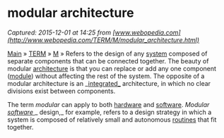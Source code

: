 # modular architecture

_Captured: 2015-12-01 at 14:25 from [www.webopedia.com](http://www.webopedia.com/TERM/M/modular_architecture.html)_

[Main](http://www.webopedia.com) » [TERM](http://www.webopedia.com/TERM) » [M](http://www.webopedia.com/TERM/M) » Refers to the design of any [system](http://www.webopedia.com/TERM/S/system.html) composed of separate components that can be connected together. The beauty of modular [architecture](http://www.webopedia.com/TERM/A/architecture.html) is that you can replace or add any one component ([module](http://www.webopedia.com/TERM/M/module.html)) without affecting the rest of the system. The opposite of a modular architecture is an _[integrated_](http://www.webopedia.com/TERM/I/integrated.html) architecture, in which no clear divisions exist between components.

The term _modular_ can apply to both [hardware](http://www.webopedia.com/TERM/H/hardware.html) and [software](http://www.webopedia.com/TERM/S/software.html). _Modular [software ](http://www.webopedia.com/TERM/S/software.html)_ _ design,_ for example, refers to a design strategy in which a system is composed of relatively small and autonomous [routines](http://www.webopedia.com/TERM/R/routine.html) that fit together.
